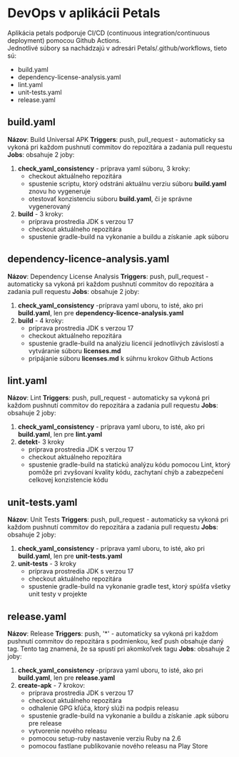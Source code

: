 # DevOps v aplikácii Petals

Aplikácia petals podporuje CI/CD (continuous integration/continuous deployment) pomocou Github Actions.  
Jednotlivé súbory sa nachádzajú v adresári Petals/.github/workflows, tieto sú:
- build.yaml
- dependency-license-analysis.yaml
- lint.yaml
- unit-tests.yaml
- release.yaml
## build.yaml
**Názov**: Build Universal APK
**Triggers**: push, pull_request - automaticky sa vykoná pri každom pushnutí commitov do repozitára a zadania pull requestu
**Jobs**: obsahuje 2 joby:
1. **check_yaml_consistency** - príprava yaml súboru, 3 kroky:
    -  checkout aktuálneho repozitára
    -  spustenie scriptu, ktorý odstráni aktuálnu verziu súboru **build.yaml** znovu ho vygeneruje
    - otestovať konzistenciu súboru **build.yaml**, či je správne vygenerovaný
2. **build** - 3 kroky:
    - príprava prostredia JDK s verzou 17
    - checkout aktuálneho repozitára
    - spustenie gradle-build na vykonanie a buildu a získanie .apk súboru
## dependency-licence-analysis.yaml
**Názov**: Dependency License Analysis
**Triggers**: push, pull_request - automaticky sa vykoná pri každom pushnutí commitov do repozitára a zadania pull requestu
**Jobs**: obsahuje 2 joby:
1. **check_yaml_consistency** -príprava yaml uboru, to isté, ako pri **build.yaml**, len pre **dependency-licence-analysis.yaml**
2. **build** -  4 kroky:
    -   príprava prostredia JDK s verzou 17
    -   checkout aktuálneho repozitára
    - spustenie gradle-build na analýziu licencií jednotlivých závislostí a vytváranie súboru **licenses.md**
    - pripájanie súboru **licenses.md** k súhrnu krokov Github Actions
## lint.yaml
**Názov**: Lint
**Triggers**: push, pull_request - automaticky sa vykoná pri každom pushnutí commitov do repozitára a zadania pull requestu
**Jobs**: obsahuje 2 joby:
1. **check_yaml_consistency** - príprava yaml uboru, to isté, ako pri **build.yaml**, len pre **lint.yaml**
2. **detekt**- 3 kroky
    -   príprava prostredia JDK s verzou 17
    -   checkout aktuálneho repozitára
    - spustenie gradle-build na statickú analýzu kódu pomocou Lint, ktorý pomôže pri zvyšovaní kvality kódu, zachytaní chýb a zabezpečení celkovej konzistencie kódu
## unit-tests.yaml
**Názov**: Unit Tests
**Triggers**: push, pull_request - automaticky sa vykoná pri každom pushnutí commitov do repozitára a zadania pull requestu
**Jobs**: obsahuje 2 joby:
1. **check_yaml_consistency** - príprava yaml uboru, to isté, ako pri **build.yaml**, len pre **unit-tests.yaml**
2. **unit-tests** - 3 kroky
    -   príprava prostredia JDK s verzou 17
    -   checkout aktuálneho repozitára
    -  spustenie gradle-build na vykonanie gradle test, ktorý spúšťa všetky unit testy v projekte
## release.yaml
**Názov**: Release
**Triggers**: push, '*' - automaticky sa vykoná pri každom pushnutí commitov do repozitára s podmienkou, keď push obsahuje daný tag. Tento tag znamená, že sa spustí pri akomkoľvek tagu
**Jobs**: obsahuje 2 joby:
1. **check_yaml_consistency** -príprava yaml uboru, to isté, ako pri **build.yaml**, len pre **release.yaml**
2. **create-apk** -  7 krokov:
    -   príprava prostredia JDK s verzou 17
    -   checkout aktuálneho repozitára
    - odhalenie GPG kľúča, ktorý slúži na podpis releasu
    -  spustenie gradle-build na vykonanie a buildu a získanie .apk súboru pre release
    -  vytvorenie nového releasu
    - pomocou setup-ruby nastavenie verziu Ruby na 2.6
    - pomocou fastlane publikovanie nového releasu na Play Store